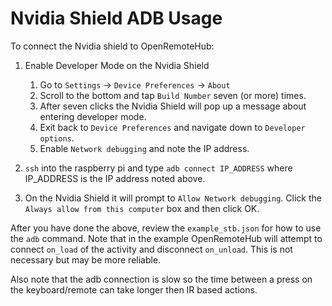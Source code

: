 # Nvidia Shield ADB Usage

To connect the Nvidia shield to OpenRemoteHub:

1. Enable Developer Mode on the Nvidia Shield
   1. Go to `Settings` -> `Device Preferences` -> `About`
   1. Scroll to the bottom and tap `Build Number` seven (or more) times.
   1. After seven clicks the Nvidia Shield will pop up a message about entering developer mode.
   1. Exit back to `Device Preferences` and navigate down to `Developer options`.
   1. Enable `Network debugging` and note the IP address.

1. `ssh` into the raspberry pi and type `adb connect IP_ADDRESS` where IP_ADDRESS is the IP address noted above.
1. On the Nvidia Shield it will prompt to `Allow Network debugging`.  Click the `Always allow from this computer` box and then click OK.

After you have done the above, review the `example_stb.json` for how to use the `adb` command.  Note that in the example OpenRemoteHub will attempt to connect `on_load` of the activity and disconnect `on_unload`.  This is not necessary but may be more reliable.

Also note that the adb connection is slow so the time between a press on the keyboard/remote can take longer then IR based actions.
